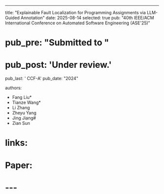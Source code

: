 ---
title:          "Explainable Fault Localization for Programming Assignments via LLM-Guided Annotation"
date:           2025-08-14
selected:       true
pub:            "40th IEEE/ACM International Conference on Automated Software Engineering (ASE'25)"
# pub_pre:        "Submitted to "
# pub_post:       'Under review.'
pub_last:       ' <span class="badge badge-pill badge-publication badge-success">CCF-A</span>'
pub_date:       "2024"

authors:
  - Fang Liu*
  - Tianze Wang*
  - Li Zhang
  - Zheyu Yang
  - Jing Jiang#
  - Zian Sun
  
# links:
#   Paper: 
# ---
